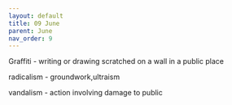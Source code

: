 ```yaml
---
layout: default
title: 09 June
parent: June
nav_order: 9
---
```

Graffiti - writing or drawing scratched on a wall in a public place

radicalism - groundwork,ultraism

vandalism - action involving damage to public 